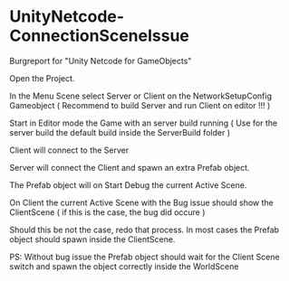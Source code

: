 # UnityNetcode-ConnectionSceneIssue
Burgreport for "Unity Netcode for GameObjects"

Open the Project. 

In the Menu Scene select Server or Client on the NetworkSetupConfig Gameobject ( Recommend to build Server and run Client on editor !!! )

Start in Editor mode the Game with an server build running ( Use for the server build the default build inside the ServerBuild folder )

Client will connect to the Server

Server will connect the Client and spawn an extra Prefab object.

The Prefab object will on Start Debug the current Active Scene.

On Client the current Active Scene with the Bug issue should show the ClientScene ( if this is the case, the bug did occure )

Should this be not the case, redo that process. In most cases the Prefab object should spawn inside the ClientScene.


PS: Without bug issue the Prefab object should wait for the Client Scene switch and spawn the object correctly inside the WorldScene
